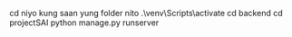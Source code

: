 cd niyo kung saan yung folder nito
.\venv\Scripts\activate
cd backend
cd projectSAI
python manage.py runserver
